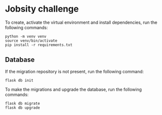 # Jobsity challenge

To create, activate the virtual environment and install dependencies, run the following commands:

```
python -m venv venv
source venv/bin/activate
pip install -r requirements.txt
```
## Database

If the migration repository is not present, run the following command:
```
flask db init
```
To make the migrations and upgrade the database, run the following commands:
```
flask db migrate
flask db upgrade
```